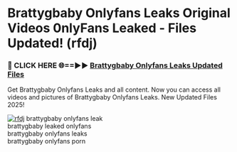 # Brattygbaby Onlyfans Leaks Original Videos 0nlyFans Leaked - Files Updated! (rfdj)

<h3>🔴 CLICK HERE 🌐==►► <a href="https://tinyurl.com/x26r9saj" rel="nofollow">Brattygbaby Onlyfans Leaks Updated Files</a></h3>

Get Brattygbaby Onlyfans Leaks and all content. Now you can access all videos and pictures of Brattygbaby Onlyfans Leaks. New Updated Files 2025!

[![rfdj](https://i.imgur.com/LkgZPqh.gif)](https://tinyurl.com/x26r9saj)
brattygbaby onlyfans leak<br>
brattygbaby leaked onlyfans<br>
brattygbaby onlyfans leaks<br>
brattygbaby onlyfans porn